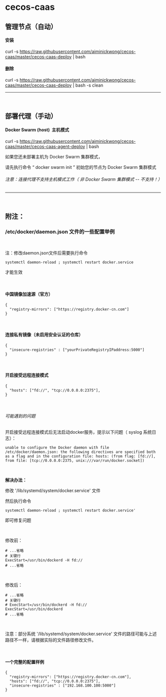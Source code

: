 # cecos-caas

## 管理节点（自动）

#### 安装

curl -s https://raw.githubusercontent.com/aiminickwong/cecos-caas/master/cecos-caas-deploy | bash

#### 删除

curl -s https://raw.githubusercontent.com/aiminickwong/cecos-caas/master/cecos-caas-deploy | bash -s clean

------

</br>

## 部署代理（手动）

#### Docker Swarm (host)  主机模式

curl -s https://raw.githubusercontent.com/aiminickwong/cecos-caas/master/cecos-caas-agent-deploy | bash

如果您还未部署主机为 Docker Swarm 集群模式，

请先执行命令 “ docker swarm init ” 初始您的节点为 Docker Swarm 集群模式

###### 注意：连接代理不支持主机模式工作（ 非 Docker Swarm 集群模式 -- 不支持！）

------

</br>

## 附注：

### /etc/docker/daemon.json 文件的一些配置举例

</br>

注：修改daemon.json文件后需要执行命令
```
systemctl daemon-reload ; systemctl restart docker.service
```
才能生效

</br>

#### 中国镜像加速源（官方）

```
{
  "registry-mirrors": ["https://registry.docker-cn.com"]
}
```

</br>

#### 连接私有镜像（未启用安全认证的仓库）

```
{
  "insecure-registries" : ["yourPrivateRegistryIPaddress:5000"]
}
```

</br>

#### 开启接受远程连接模式

```
{
  "hosts": ["fd://", "tcp://0.0.0.0:2375"],
}
```

</br>

###### 可能遇到的问题

开启接受远程连接模式后无法启动docker服务，提示以下问题（ syslog 系统日志）：

```
unable to configure the Docker daemon with file /etc/docker/daemon.json: the following directives are specified both as a flag and in the configuration file: hosts: (from flag: [fd://], from file: [tcp://0.0.0.0:2375, unix:///var/run/docker.socket])
```

</br>

<b>解决办法：</b>

修改 '/lib/systemd/system/docker.service' 文件

然后执行命令

```
systemctl daemon-reload ; systemctl restart docker.service'
```

即可修复问题

</br>

修改前：
```
# ...省略
# 关键行
ExecStart=/usr/bin/dockerd -H fd://
# ...省略
```

</br>

修改后：
```
# ...省略
# 关键行
# ExecStart=/usr/bin/dockerd -H fd://
ExecStart=/usr/bin/dockerd
# ...省略
```

</br>

注意：部分系统 '/lib/systemd/system/docker.service' 文件的路径可能与上述路径不一样，请根据实际的文件路径修改文件。

</br>

#### 一个完整的配置样例

```
{
  "registry-mirrors": ["https://registry.docker-cn.com"],
  "hosts": ["fd://", "tcp://0.0.0.0:2375"],
  "insecure-registries" : ["192.168.100.100:5000"]
}
```
